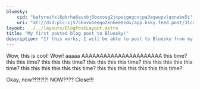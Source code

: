 ```yaml
---
bluesky:
    cid: "bafyreifxl6pbrha6auxbj6boxosg2jcpsjgegcxjpa3agwupvlqxnabe5i"
    uri: "at://did:plc:ij5756nvubeeqo2kn6eeezdx/app.bsky.feed.post/3lcabciybwz2u"
layout: ../../layouts/BlogPostLayout.astro
title: "My first posted blog post to Bluesky!"
description: "If this works, I will be able to post to Bluesky from my Astro site programatically!"
---
```


Wow, this is cool! Wow! aaaaa AAAAAAAAAAAAAAAAAAAAAA this time? this this time? this this this time? this this this this time? this this this this this time? this this this this this this time? this this this this this this this time?

Okay, now?!?!?!?! NOW???? Close!!!
